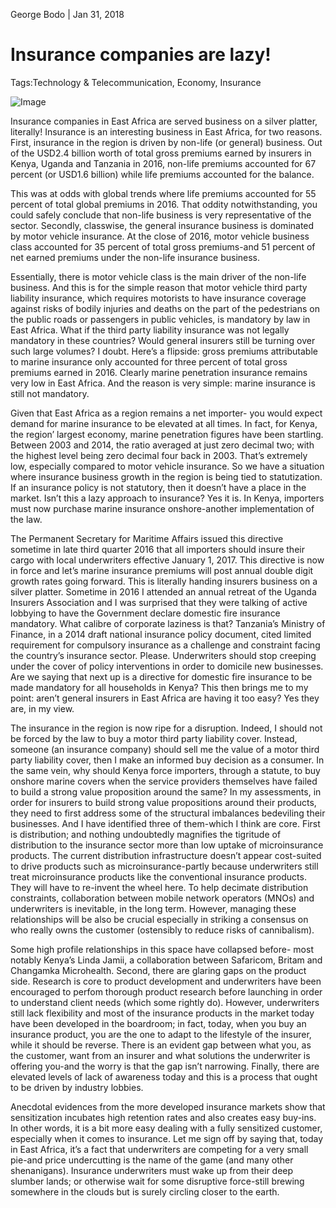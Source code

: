 George Bodo | Jan 31, 2018


Insurance companies are lazy!
===

Tags:Technology & Telecommunication, Economy, Insurance


![Image](/images/graph1.jpg)

Insurance companies in East Africa are served business on a silver platter, literally!
Insurance is an interesting business in East Africa, for two reasons. First, insurance in the region is driven by non-life (or general) business. Out of the USD2.4 billion worth of total gross premiums earned by insurers in Kenya, Uganda and Tanzania in 2016, non-life premiums accounted for 67 percent (or USD1.6 billion) while life premiums accounted for the balance.

This was at odds with global trends where life premiums accounted for 55 percent of total global premiums in 2016. That oddity notwithstanding, you could safely conclude that non-life business is very representative of the sector. Secondly, classwise, the general insurance business is dominated by motor vehicle insurance. At the close of 2016, motor vehicle business class accounted for 35 percent of total gross premiums-and 51 percent of net earned premiums under the non-life insurance business.

Essentially, there is motor vehicle class is the main driver of the non-life business. And this is for the simple reason that motor vehicle third party liability insurance, which requires motorists to have insurance coverage against risks of bodily injuries and deaths on the part of the pedestrians on the public roads or passengers in public vehicles, is mandatory by law in East Africa. What if the third party liability insurance was not legally mandatory in these countries? Would general insurers still be turning over such large volumes? I doubt. Here’s a flipside: gross premiums attributable to marine insurance only accounted for three percent of total gross premiums earned in 2016. Clearly marine penetration insurance remains very low in East Africa. And the reason is very simple: marine insurance is still not mandatory.

Given that East Africa as a region remains a net importer- you would expect demand for marine insurance to be elevated at all times. In fact, for Kenya, the region’ largest economy, marine penetration figures have been startling. Between 2003 and 2014, the ratio averaged at just zero decimal two; with the highest level being zero decimal four back in 2003. That’s extremely low, especially compared to motor vehicle insurance. So we have a situation where insurance business growth in the region is being tied to statutization. If an insurance policy is not statutory, then it doesn’t have a place in the market. Isn’t this a lazy approach to insurance? Yes it is. In Kenya, importers must now purchase marine insurance onshore-another implementation of the law.

The Permanent Secretary for Maritime Affairs issued this directive sometime in late third quarter 2016 that all importers should insure their cargo with local underwriters effective January 1, 2017. This directive is now in force and let’s marine insurance premiums will post annual double digit growth rates going forward. This is literally handing insurers business on a silver platter. Sometime in 2016 I attended an annual retreat of the Uganda Insurers Association and I was surprised that they were talking of active lobbying to have the Government declare domestic fire insurance mandatory. What calibre of corporate laziness is that? Tanzania’s Ministry of Finance, in a 2014 draft national insurance policy document, cited limited requirement for compulsory insurance as a challenge and constraint facing the country’s insurance sector. Please. Underwriters should stop creeping under the cover of policy interventions in order to domicile new businesses. Are we saying that next up is a directive for domestic fire insurance to be made mandatory for all households in Kenya? This then brings me to my point: aren’t general insurers in East Africa are having it too easy? Yes they are, in my view.

The insurance in the region is now ripe for a disruption. Indeed, I should not be forced by the law to buy a motor third party liability cover. Instead, someone (an insurance company) should sell me the value of a motor third party liability cover, then I make an informed buy decision as a consumer. In the same vein, why should Kenya force importers, through a statute, to buy onshore marine covers when the service providers themselves have failed to build a strong value proposition around the same? In my assessments, in order for insurers to build strong value propositions around their products, they need to first address some of the structural imbalances bedeviling their businesses. And I have identified three of them-which I think are core. First is distribution; and nothing undoubtedly magnifies the tigritude of distribution to the insurance sector more than low uptake of microinsurance products. The current distribution infrastructure doesn’t appear cost-suited to drive products such as microinsurance-partly because underwriters still treat microinsurance products like the conventional insurance products. They will have to re-invent the wheel here. To help decimate distribution constraints, collaboration between mobile network operators (MNOs) and underwriters is inevitable, in the long term. However, managing these relationships will be also be crucial especially in striking a consensus on who really owns the customer (ostensibly to reduce risks of cannibalism).

Some high profile relationships in this space have collapsed before- most notably Kenya’s Linda Jamii, a collaboration between Safaricom, Britam and Changamka Microhealth. Second, there are glaring gaps on the product side. Research is core to product development and underwriters have been encouraged to perfom thorough product research before launching in order to understand client needs (which some rightly do). However, underwriters still lack flexibility and most of the insurance products in the market today have been developed in the boardroom; in fact, today, when you buy an insurance product, you are the one to adapt to the lifestyle of the insurer, while it should be reverse. There is an evident gap between what you, as the customer, want from an insurer and what solutions the underwriter is offering you-and the worry is that the gap isn’t narrowing. Finally, there are elevated levels of lack of awareness today and this is a process that ought to be driven by industry lobbies.

Anecdotal evidences from the more developed insurance markets show that sensitization incubates high retention rates and also creates easy buy-ins. In other words, it is a bit more easy dealing with a fully sensitized customer, especially when it comes to insurance. Let me sign off by saying that, today in East Africa, it’s a fact that underwriters are competing for a very small pie-and price undercutting is the name of the game (and many other shenanigans). Insurance underwriters must wake up from their deep slumber lands; or otherwise wait for some disruptive force-still brewing somewhere in the clouds but is surely circling closer to the earth.
